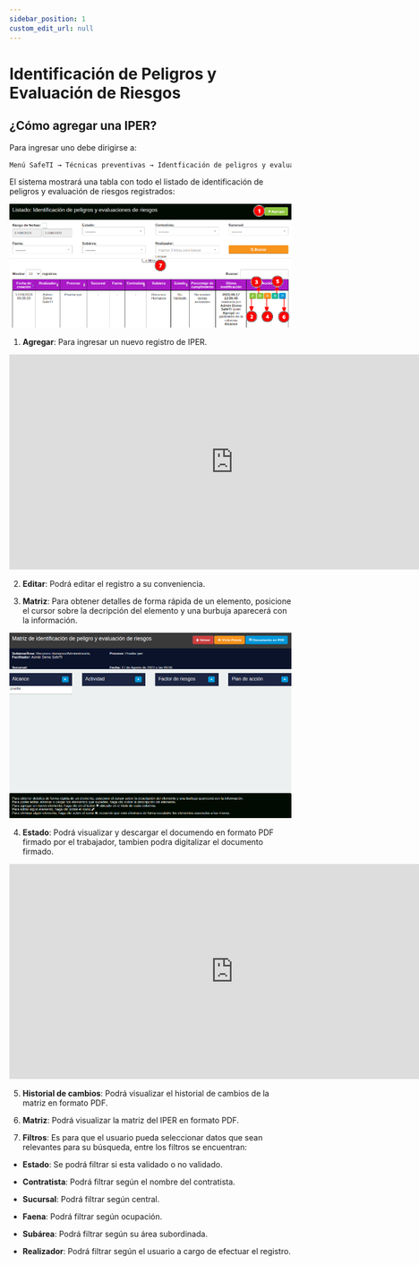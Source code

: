```yaml
---
sidebar_position: 1
custom_edit_url: null
---
```

# Identificación de Peligros y Evaluación de Riesgos
## ¿Cómo agregar una IPER?
Para ingresar uno debe dirigirse a:

<div align="center">

```bash
Menú SafeTI → Técnicas preventivas → Identficación de peligros y evaluación de riesgos    
```
</div>

El sistema mostrará una tabla con todo el listado de identificación de peligros y evaluación de riesgos registrados:

<div align="center">

![inicio](/img/img_manual/img_tecnicas_preventivas/2023-08-17_11-23.png)

</div>

1. **Agregar**: Para ingresar un nuevo registro de IPER.

<div align="center">

<iframe width="800" height="384" src="https://www.youtube.com/embed/QSWs8w3ZynQ" title="YouTube video player" frameborder="0" allow="accelerometer; autoplay; clipboard-write; encrypted-media; gyroscope; picture-in-picture; web-share" allowfullscreen></iframe>

</div>

2. **Editar**: Podrá editar el registro a su conveniencia.

3. **Matriz**: Para obtener detalles de forma rápida de un elemento, posicione el cursor sobre la decripción del elemento y una burbuja aparecerá con la información.

<div align="center">

![matriz](/img/img_manual/img_tecnicas_preventivas/2023-08-17_11-26.png)

</div>

4. **Estado**: Podrá visualizar y descargar el documendo en formato PDF firmado por el trabajador, tambien podra digitalizar el documento firmado.

<div align="center">

<iframe width="800" height="384" src="https://www.youtube.com/embed/qC4q5_PXk-g" title="YouTube video player" frameborder="0" allow="accelerometer; autoplay; clipboard-write; encrypted-media; gyroscope; picture-in-picture; web-share" allowfullscreen></iframe>

</div>

5. **Historial de cambios**: Podrá visualizar el historial de cambios de la matriz en formato PDF.

6. **Matriz**: Podrá visualizar la matriz del IPER en formato PDF.

7. **Filtros**: Es para que el usuario pueda seleccionar datos que sean relevantes para su búsqueda, entre los filtros se encuentran:

* **Estado**: Se podrá filtrar si esta validado o no validado.

* **Contratista**: Podrá filtrar según el nombre del contratista.

* **Sucursal**: Podrá filtrar según central.

* **Faena**: Podrá filtrar según ocupación.

* **Subárea**: Podrá filtrar según su área subordinada.

* **Realizador**: Podrá filtrar según el usuario a cargo de efectuar el registro.
